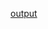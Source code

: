 [output](https://nkb-backend-media-static-tenxiitian.s3.ap-south-1.amazonaws.com/tenxiitian_prod/programs/Tech%20Programs/frontend-content/ccbp/coding-practice-questions/static-websites/goa-v1.png)
